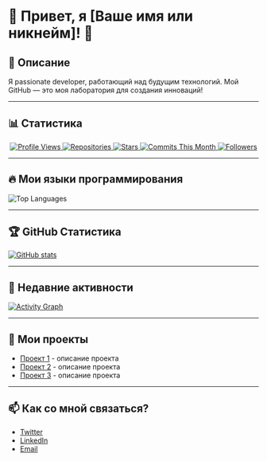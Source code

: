 # 👾 Привет, я [Ваше имя или никнейм]! 👾

## 🚀 Описание
Я passionate developer, работающий над будущим технологий. Мой GitHub — это моя лаборатория для создания инноваций!

---

## 📊 Статистика
<div align="center">
  <a href="https://github.com/Ваш_никнейм">
    <img src="https://komarev.com/ghpvc/?username=Ваш_никнейм&label=Profile%20Views&color=0e75b6&style=flat-square" alt="Profile Views">
  </a>
  <a href="https://github.com/Ваш_никнейм">
    <img src="https://badges.pufler.dev/repocount/Ваш_никнейм" alt="Repositories">
  </a>
  <a href="https://github.com/Ваш_никнейм">
    <img src="https://badges.pufler.dev/stars/Ваш_никнейм" alt="Stars">
  </a>
  <a href="https://github.com/Ваш_никнейм">
    <img src="https://badges.pufler.dev/commits/monthly/Ваш_никнейм" alt="Commits This Month">
  </a>
  <a href="https://github.com/Ваш_никнейм">
    <img src="https://img.shields.io/github/followers/Ваш_никнейм?style=social" alt="Followers">
  </a>
</div>

---

## 🔥 Мои языки программирования
<img src="https://github-readme-stats.vercel.app/api/top-langs/?username=Ваш_никнейм&langs_count=5&layout=compact&hide=html,css&theme=dark" alt="Top Languages" />

---

## 🏆 GitHub Статистика
[![GitHub stats](https://github-readme-stats.vercel.app/api?username=Ваш_никнейм&show_icons=true&hide_title=true&count_private=true&theme=dark)](https://github.com/Ваш_никнейм)

---

## 🚀 Недавние активности
[![Activity Graph](https://activity-graph.herokuapp.com/graph?username=Ваш_никнейм&bg_color=1f1f1f&color=ff6f61&line=ff6f61&point=ffffff&area=true&hide_border=true)](https://github.com/Ваш_никнейм)

---

## 💼 Мои проекты
- [Проект 1](ссылка_на_репозиторий) - описание проекта
- [Проект 2](ссылка_на_репозиторий) - описание проекта
- [Проект 3](ссылка_на_репозиторий) - описание проекта

---

## 📫 Как со мной связаться?
- [Twitter](https://twitter.com/Ваш_никнейм)
- [LinkedIn](https://linkedin.com/in/Ваш_никнейм)
- [Email](mailto:your-email@example.com)

